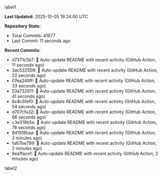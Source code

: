 
label1 
<!-- ACTIVITY_START -->
**Last Updated:** 2025-10-05 19:24:00 UTC

**Repository Stats:**
- Total Commits: 41677
- Last Commit: 11 seconds ago

**Recent Commits:**
- d7371c5b7: 🤖 Auto-update README with recent activity (GitHub Action, 11 seconds ago)
- 3ac532508: 🤖 Auto-update README with recent activity (GitHub Action, 22 seconds ago)
- 07ea249ff: 🤖 Auto-update README with recent activity (GitHub Action, 33 seconds ago)
- 53a732611: 🤖 Auto-update README with recent activity (GitHub Action, 41 seconds ago)
- 8c8c5fef0: 🤖 Auto-update README with recent activity (GitHub Action, 54 seconds ago)
- d707cfa32: 🤖 Auto-update README with recent activity (GitHub Action, 66 seconds ago)
- c3e319b5e: 🤖 Auto-update README with recent activity (GitHub Action, 78 seconds ago)
- 8d15f8baa: 🤖 Auto-update README with recent activity (GitHub Action, 2 minutes ago)
- 1a67be799: 🤖 Auto-update README with recent activity (GitHub Action, 2 minutes ago)
- 8ea1face1: 🤖 Auto-update README with recent activity (GitHub Action, 2 minutes ago)
<!-- ACTIVITY_END -->

label2
